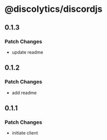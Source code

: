 # @discolytics/discordjs

## 0.1.3

### Patch Changes

- update readme

## 0.1.2

### Patch Changes

- add readme

## 0.1.1

### Patch Changes

- initiate client
